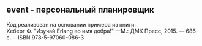 ## event - персональный планировщик
Код реализован на основании примера из книги:  
Хеберт Ф. "Изучай Erlang во имя добра!" —М.: ДМК Пресс, 2015. — 686 с. —ISBN 978-5-97060-086-3  

